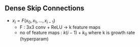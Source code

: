 ## Dense Skip Connections
- $x_i = F(x_0,x_1 ,… ,x_{i-1})$
	- F : 3x3 conv + ReLU -> k feature maps
	- no of feature maps : $k(i-1) + k_0$ where k is growth rate (hyperparam)